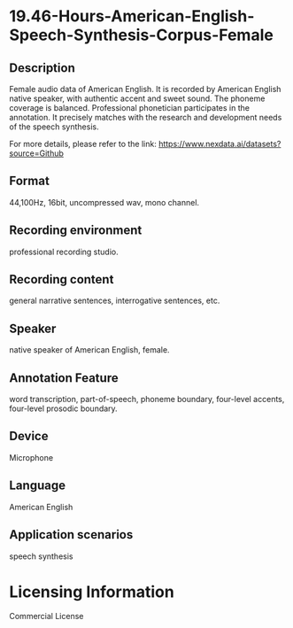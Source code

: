 # 19.46-Hours-American-English-Speech-Synthesis-Corpus-Female


## Description
Female audio data of American English. It is recorded by American English native speaker, with authentic accent and sweet sound. The phoneme coverage is balanced. Professional phonetician participates in the annotation. It precisely matches with the research and development needs of the speech synthesis.

For more details, please refer to the link: https://www.nexdata.ai/datasets?source=Github


## Format
44,100Hz, 16bit, uncompressed wav, mono channel.

## Recording environment
professional recording studio.

## Recording content
general narrative sentences, interrogative sentences, etc.

## Speaker
native speaker of American English, female.

## Annotation Feature
word transcription, part-of-speech, phoneme boundary, four-level accents, four-level prosodic boundary.

## Device
Microphone

## Language
American English

## Application scenarios
speech synthesis

# Licensing Information
Commercial License
